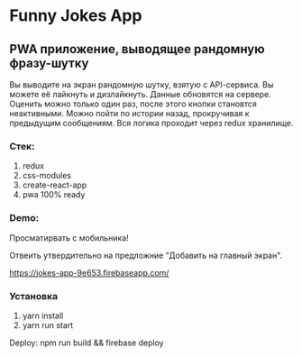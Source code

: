 # Funny Jokes App

## PWA приложение, выводящее рандомную фразу-шутку

Вы выводите на экран рандомную шутку, взятую с API-cервиса.
Вы можете её лайкнуть и дизлайкнуть. Данные обновятся на сервере.
Оценить можно только один раз, после этого кнопки становтся неактивными.
Можно пойти по истории назад, прокручивая к предыдущим сообщениям.
Вся логика проходит через redux хранилище.

### Стек:

1. redux
2. css-modules
3. create-react-app
4. pwa 100% ready

### Demo:

Просматирвать с мобильника!

Отвеить утвердительно на предложние "Добавить на главный экран".

https://jokes-app-9e653.firebaseapp.com/

### Установка

1. yarn install
2. yarn run start

Deploy: npm run build && firebase deploy
